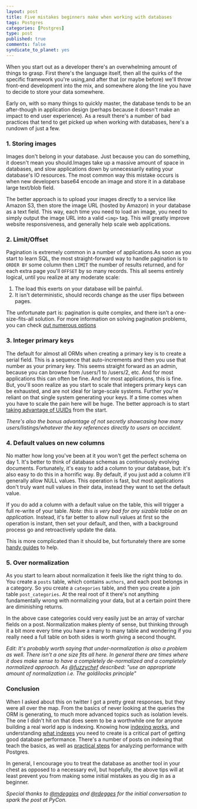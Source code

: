 ```yaml
--- 
layout: post
title: Five mistakes beginners make when working with databases 
tags: Postgres
categories: [Postgres]
type: post
published: true
comments: false
syndicate_to_planet: yes
---
```


When you start out as a developer there's an overwhelming amount of things to grasp. First there's the language itself, then all the quirks of the specific framework you're using,and after that (or maybe before) we'll throw front-end development into the mix, and somewhere along the line you have to decide to store your data somewhere. 

Early on, with so many things to quickly master, the database tends to be an after-though in application design (perhaps because it doesn't make an impact to end user experience). As a result there's a number of bad practices that tend to get picked up when working with databases, here's a rundown of just a few.

<!--more-->

### 1. Storing images

Images don't belong in your database. Just because you can do something, it doesn't mean you should.Images take up a massive amount of space in databases, and slow applications down by unnecessarily eating your database's IO resources. The most common way this mistake occurs is when new developers base64 encode an image and store it in a database large text/blob field.

The better approach is to upload your images directly to a service like Amazon S3, then store the image URL (hosted by Amazon) in your database as a text field. This way, each time you need to load an image, you need to simply output the image URL into a valid `<img>` tag. This will greatly improve website responsiveness, and generally help scale web applications.

### 2. Limit/Offset

Pagination is extremely common in a number of applications.As soon as you start to learn SQL, the most straight-forward way to handle pagination is to `ORDER BY` some column then `LIMIT` the number of results returned, and for each extra page you'll `OFFSET` by so many records. This all seems entirely logical, until you realize at any moderate scale:

1. The load this exerts on your database will be painful.
2. It isn't deterministic, should records change as the user flips between pages.

The unfortunate part is: pagination is quite complex, and there isn't a one-size-fits-all solution. For more information on solving pagination problems, you can check [out numerous options](https://www.citusdata.com/blog/1872-joe-nelson/409-five-ways-paginate-postgres-basic-exotic)

### 3. Integer primary keys

The default for almost all ORMs when creating a primary key is to create a serial field. This is a sequence that auto-increments and then you use that number as your primary key. This seems straight forward as an admin, because you can browse from /users/1 to /users/2, etc. And for most applications this can often be fine. And for most applications, this is fine. But, you'll soon realize as you start to scale that integers primary keys can be exhausted, and are not ideal for large-scale systems. Further you're reliant on that single system generating your keys. If a time comes when you have to scale the pain here will be huge. The better approach is to start [taking advantage of UUIDs](https://til.hashrocket.com/posts/31a5135e19-generate-a-uuid-in-postgresql) from the start. 

*There's also the bonus advantage of not secretly showcasing how many users/listings/whatever the key references directly to users on accident.*

### 4. Default values on new columns

No matter how long you've been at it you won't get the perfect schema on day 1. It's better to think of database schemas as continuously evolving documents. Fortunately, it's easy to add a column to your database, but: it's also easy to do this in a horrific way. By default, if you just add a column it'll generally allow NULL values. This operation is fast, but most applications don't truly want null values in their data, instead they want to set the default value.

If you do add a column with a default value on the table, this will trigger a full re-write of your table. *Note: this is very bad for any sizable table on an application.* Instead, it's far better to allow null values at first so the operation is instant, then set your default, and then, with a background process go and retroactively update the data.

This is more complicated than it should be, but fortunately there are some [handy guides](http://pedro.herokuapp.com/past/2011/7/13/rails_migrations_with_no_downtime/) to help.

### 5. Over normalization

As you start to learn about normalization it feels like the right thing to do. You create a `posts` table, which contains `authors`, and each post belongs in a category. So you create a `categories` table, and then you create a join table `post_categories`. At the real root of it there's not anything fundamentally wrong with normalizing your data, but at a certain point there are diminishing returns. 

In the above case categories could very easily just be an array of varchar fields on a post. Normalization makes plenty of sense, but thinking through it a bit more every time you have a many to many table and wondering if you really need a full table on both sides is worth giving a second thought.

*Edit: It's probably worth saying that under-normalization is also a problem as well. There isn't a one size fits all here. In general there are times where it does make sense to have a completely de-normalized and a completely normalized approach. As [@fuzzychef](https://twitter.com/fuzzychef/status/740248400243785728) described: "use an appropriate amount of normalization i.e. The goldilocks principle"*

### Conclusion

When I asked about this on twitter I got a pretty great responses, but they were all over the map. From the basics of never looking at the queries the ORM is generating, to much more advanced topics such as isolation levels. The one I didn't hit on that does seem to be a worthwhile one for anyone building a real world app is indexing. Knowing how [indexing works](http://www.craigkerstiens.com/2012/10/01/understanding-postgres-performance/), and understanding [what indexes](http://www.craigkerstiens.com/2013/05/30/a-collection-of-indexing-tips/) you need to create is a critical part of getting good database performance. There's a number of posts on indexing that teach the basics, as well as [practical steps](http://www.craigkerstiens.com/2013/01/10/more-on-postgres-performance/) for analyzing performance with Postgres.

In general, I encourage you to treat the database as another tool in your chest as opposed to a necessary evil, but hopefully, the above tips will at least prevent you from making some initial mistakes as you dig in as a beginner.

*Special thanks to [@mdeggies](https://twitter.com/mdeggies) and [@rdegges](https://twitter.com/rdegges) for the initial conversation to spark the post at PyCon.*